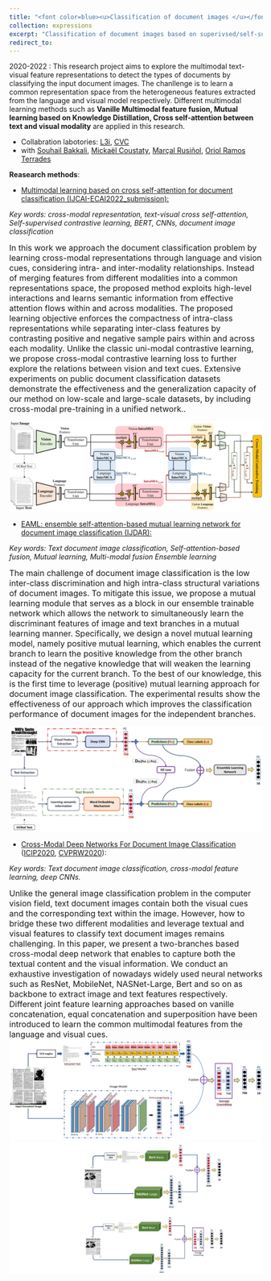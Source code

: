 ```yaml
---
title: "<font color=blue><u>Classification of document images </u></font>"
collection: expressions
excerpt: "Classification of document images based on superivsed/self-supervised text-visual multimodal learning."
redirect_to: 
---
```


2020-2022 : This research project aims to explore the multimodal text-visual feature representations to detect the types of documents by classifying the input document images. The chanllenge is to learn a common representation space from the heterogeneous features extracted from the language and visual model respectively. Different multimodal learning methods such as **Vanille Multimodal feature fusion, Mutual learning based on Knowledge Distillation, Cross self-attention between text and visual modality** are applied in this research. 

- Collabration labotories: [L3i](https://l3i.univ-larochelle.fr/), [CVC](http://www.cvc.uab.es/)
- with [Souhail Bakkali](https://scholar.google.fr/citations?user=gO_Q48IAAAAJ&hl=en&oi=sra), [Mickaël Coustaty](https://scholar.google.com/citations?user=Tc8FrWwAAAAJ&hl=en), [Marçal Rusiñol](https://scholar.google.com/citations?user=Uvxu49IAAAAJ&hl=en), [Oriol Ramos Terrades](https://scholar.google.com/citations?user=4Dvggx4AAAAJ&hl=en)

**Reasearch methods**: 

- [Multimodal learning based on cross self-attention for document classification (IJCAI-ECAI2022_submission):]()

*Key words: cross-modal representation, text-visual cross self-attention, Self-supervised contrastive learning, BERT, CNNs, document image classification*

<font size=3>In this work we approach the document classification problem by learning cross-modal representations through language and vision cues, considering intra- and inter-modality relationships. Instead of merging features from different modalities into a common representations space, the proposed method exploits high-level interactions and learns semantic information from effective attention flows within and across modalities. The proposed learning objective enforces the compactness of intra-class representations while separating inter-class features by contrasting positive and negative sample pairs within and across each modality. Unlike the classic uni-modal contrastive learning, we propose cross-modal contrastive learning loss to further explore the relations between vision and text cues. Extensive experiments on public document classification datasets demonstrate the effectiveness and the generalization capacity of our method on low-scale and large-scale datasets, by including cross-modal pre-training in a unified network..</font>


![avatar](/images/Cross-modalIJCAI.jpg)

- [EAML: ensemble self-attention-based mutual learning network for document image classification (IJDAR):](https://link.springer.com/content/pdf/10.1007/s10032-021-00378-0.pdf)

*Key words: Text document image classification, Self-attention-based fusion, Mutual learning, Multi-modal fusion Ensemble learning*

<font size=3>The main challenge of document image classification is the low inter-class discrimination and high intra-class structural variations of document images. To mitigate this issue, we propose a mutual learning module that serves as a block in our ensemble trainable network which allows the network to simultaneously learn the discriminant features of image and text branches in a mutual learning manner. Specifically, we design a novel mutual learning model, namely positive mutual learning, which enables the current branch to learn the positive knowledge from the other branch instead of the negative knowledge that will weaken the learning capacity for the current branch. To the best of our knowledge, this is the first time to leverage (positive) mutual learning approach for document image classification. The experimental results show the effectiveness of our approach which improves the classification performance of document images for the independent branches.</font>


![avatar](/images/EMAIL.jpg)

- [Cross-Modal Deep Networks For Document Image Classification]() ([ICIP2020](https://ieeexplore.ieee.org/document/9191268), [CVPRW2020](https://openaccess.thecvf.com/content_CVPRW_2020/papers/w34/Bakkali_Visual_and_Textual_Deep_Feature_Fusion_for_Document_Image_Classification_CVPRW_2020_paper.pdf)):

*Key words: Text document image classification, cross-modal feature learning, deep CNNs.*

<font size=3>Unlike the general image classification problem in the computer vision field, text document images contain both the visual cues and the corresponding text within the image. However, how to bridge these two different modalities and leverage textual and visual features to classify text document images remains challenging.
In this paper, we present a two-branches based cross-modal deep network that enables to capture both the textual content and the visual information. We conduct an exhaustive investigation of nowadays widely used neural networks such as ResNet, MobileNet, NASNet-Large, Bert and so on as backbone to extract image and text features respectively. Different joint feature learning approaches based on vanille concatenation, equal concatenation and superposition have been introduced to learn the common multimodal features from the language and visual cues.</font>
![avatar](/images/cross_modal_CVPRW2020.PNG)![avatar](/images/icip2020_b_c.jpg)





